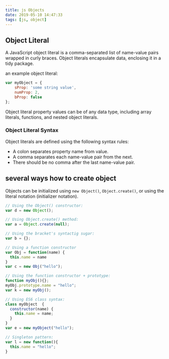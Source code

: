 ```yaml
---
title: js Objects
date: 2019-05-10 14:47:33
tags: [js, object]
---
```


## Object Literal

A JavaScript object literal is a comma-separated list of name-value pairs wrapped in curly braces. Object literals encapsulate data, enclosing it in a tidy package.

an example object literal:

```js
var myObject = {
    sProp: 'some string value',
    numProp: 2,
    bProp: false
};
```

Object literal property values can be of any data type, including array literals, functions, and nested object literals.

### Object Literal Syntax

Object literals are defined using the following syntax rules:

- A colon separates property name from value.
- A comma separates each name-value pair from the next.
- There should be no comma after the last name-value pair.

## several ways how to create object

Objects can be initialized using `new Object()`, `Object.create()`, or using the literal notation (initializer notation). 

```js
// Using the Object() constructor:
var d = new Object();
```

```js
// Using Object.create() method:
var a = Object.create(null);
```

```js
// Using the bracket's syntactig sugar:
var b = {};
```

```js
// Using a function constructor
var Obj = function(name) {
  this.name = name
}
var c = new Obj("hello"); 
```

```js
// Using the function constructor + prototype:
function myObj(){};
myObj.prototype.name = "hello";
var k = new myObj();
```

```js
// Using ES6 class syntax:
class myObject  {
  constructor(name) {
    this.name = name;
  }
}
var e = new myObject("hello");
```

```js
// Singleton pattern:
var l = new function(){
  this.name = "hello";
}
```